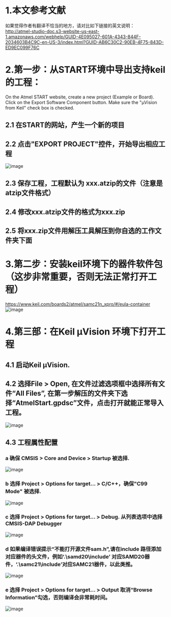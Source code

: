 # 1.本文参考文献
如果觉得作者有翻译不恰当的地方，请对比如下链接的英文说明：
<br/>http://atmel-studio-doc.s3-website-us-east-1.amazonaws.com/webhelp/GUID-4E095027-601A-4343-844F-2034603B4C9C-en-US-3/index.html?GUID-AB6C30C2-90EB-4F75-843D-ED9EC099F76C

# 2.第一步：从START环境中导出支持keil的工程：
On the Atmel START website, create a new project (Example or Board).
Click on the Export Software Component button. Make sure the "µVision from Keil" check box is checked.
## 2.1 在START的网站，产生一个新的项目
## 2.2 点击"EXPORT PROJECT"控件，开始导出相应工程
![image](https://github.com/yuchengstudio/START/blob/master/%E5%A6%82%E4%BD%95%E4%BD%BF%E7%94%A8keil%20IDE%E7%8E%AF%E5%A2%83/reference/statr_keil_002.png)
## 2.3 保存工程，工程默认为 xxx.atzip的文件（注意是atzip文件格式）
## 2.4 修改xxx.atzip文件的格式为xxx.zip
## 2.5 将xxx.zip文件用解压工具解压到你自选的工作文件夹下面


# 3.第二步：安装keil环境下的器件软件包（这步非常重要，否则无法正常打开工程）
https://www.keil.com/boards2/atmel/samc21n_xpro/#/eula-container
![image](https://github.com/yuchengstudio/START/blob/master/%E5%A6%82%E4%BD%95%E4%BD%BF%E7%94%A8keil%20IDE%E7%8E%AF%E5%A2%83/reference/statr_keil_003.png)

# 4.第三部：在Keil µVision 环境下打开工程
## 4.1 启动Keil µVision.
## 4.2 选择File > Open, 在文件过滤选项框中选择所有文件“All Files”, 在第一步解压的文件夹下选择“AtmelStart.gpdsc”文件，点击打开就能正常导入工程。
![image](https://github.com/yuchengstudio/START/blob/master/%E5%A6%82%E4%BD%95%E4%BD%BF%E7%94%A8keil%20IDE%E7%8E%AF%E5%A2%83/reference/statr_keil_004.png)


## 4.3 工程属性配置
### a 确保 CMSIS > Core and Device > Startup 被选择.
![image](https://github.com/yuchengstudio/START/blob/master/%E5%A6%82%E4%BD%95%E4%BD%BF%E7%94%A8keil%20IDE%E7%8E%AF%E5%A2%83/reference/statr_keil_006.png)

### b 选择 Project > Options for target… > C/C++，确保"C99 Mode" 被选择.
![image](https://github.com/yuchengstudio/START/blob/master/%E5%A6%82%E4%BD%95%E4%BD%BF%E7%94%A8keil%20IDE%E7%8E%AF%E5%A2%83/reference/statr_keil_007.png)

### c 选择 Project > Options for target… > Debug. 从列表选项中选择CMSIS-DAP Debugger
![image](https://github.com/yuchengstudio/START/blob/master/%E5%A6%82%E4%BD%95%E4%BD%BF%E7%94%A8keil%20IDE%E7%8E%AF%E5%A2%83/reference/statr_keil_008.png)

### d 如果编译错误提示“不能打开源文件sam.h”,请在include 路径添加对应器件的头文件，例如‘.\samd20\include’ 对应SAMD20器件，‘.\samc21\include’对应SAMC21器件，以此类推。
![image](https://github.com/yuchengstudio/START/blob/master/%E5%A6%82%E4%BD%95%E4%BD%BF%E7%94%A8keil%20IDE%E7%8E%AF%E5%A2%83/reference/statr_keil_009.png)

### e 选择 Project > Options for target… > Output 取消“Browse Information”勾选，否则编译会非常耗时间。
![image](https://github.com/yuchengstudio/START/blob/master/%E5%A6%82%E4%BD%95%E4%BD%BF%E7%94%A8keil%20IDE%E7%8E%AF%E5%A2%83/reference/statr_keil_005.png)






